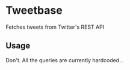 # Tweetbase
Fetches tweets from Twitter's REST API

## Usage
Don't. All the queries are currently hardcoded...
